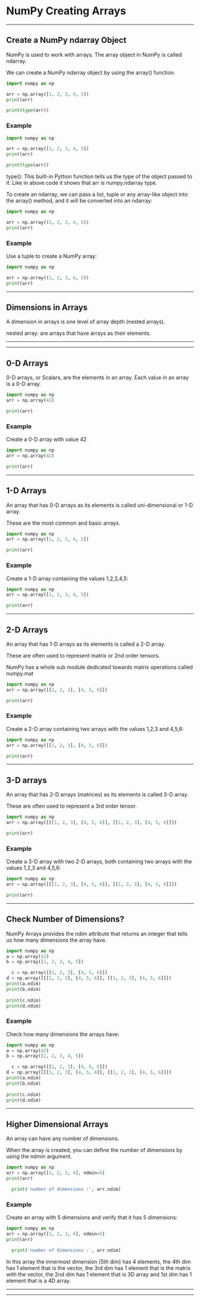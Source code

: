 # NumPy Creating Arrays


---


## Create a NumPy ndarray Object

NumPy is used to work with arrays. The array object in NumPy is called
ndarray.

We can create a NumPy
ndarray object by using the array() function.

```python
import numpy as np

arr = np.array([1, 2, 3, 4, 5])
print(arr)

print(type(arr))
```


### Example

```python
import numpy as np

arr = np.array([1, 2, 3, 4, 5])
print(arr)

print(type(arr))
```

type(): This built-in Python function tells us the type of the object passed to it. Like in above code 
  it shows that arr is 
  numpy.ndarray type.

To create an ndarray,
we can pass a list, tuple or any array-like object into the array() 
method, and it will be converted into an
ndarray:

```python
import numpy as np

arr = np.array((1, 2, 3, 4, 5))
print(arr)
```


### Example

Use a tuple to create a NumPy array:

```python
import numpy as np

arr = np.array((1, 2, 3, 4, 5))
print(arr)
```


---


## Dimensions in Arrays

A dimension in arrays is one level of array depth (nested arrays).

nested array: are arrays that have arrays as their elements.


---


---


## 0-D Arrays

0-D arrays, 
or Scalars, are the elements in an array. Each value in an array is a 0-D array.

```python
import numpy as np
arr = np.array(42)

print(arr)
```


### Example

Create a 0-D array with value 42

```python
import numpy as np
arr = np.array(42)

print(arr)
```


---


## 1-D Arrays

An array that has 0-D arrays as its elements is called uni-dimensional or 1-D array.

These are the most common and basic arrays.

```python
import numpy as np
arr = np.array([1, 2, 3, 4, 5])

print(arr)
```


### Example

Create a 1-D array containing the values 1,2,3,4,5:

```python
import numpy as np
arr = np.array([1, 2, 3, 4, 5])

print(arr)
```


---


## 2-D Arrays

An array that has 1-D arrays as its elements is called a 2-D array.

These are often used to represent matrix or 2nd order tensors.

NumPy has a whole sub module dedicated towards matrix operations called
numpy.mat

```python
import numpy as np
arr = np.array([[1, 2, 3], [4, 5, 6]])

print(arr)
```


### Example

Create a 2-D array containing two arrays with the values 1,2,3 and 4,5,6:

```python
import numpy as np
arr = np.array([[1, 2, 3], [4, 5, 6]])

print(arr)
```


---


## 3-D arrays

An array that has 2-D arrays (matrices) as its elements is called 3-D array.

These are often used to represent a 3rd order tensor.

```python
import numpy as np
arr = np.array([[[1, 2, 3], [4, 5, 6]], [[1, 2, 3], [4, 5, 6]]])

print(arr)
```


### Example

Create a 3-D array with two 2-D arrays, both containing two arrays with the 
values 1,2,3 and 4,5,6:

```python
import numpy as np
arr = np.array([[[1, 2, 3], [4, 5, 6]], [[1, 2, 3], [4, 5, 6]]])

print(arr)
```


---


## Check Number of Dimensions?

NumPy Arrays provides the ndim attribute that returns an integer that tells us how many dimensions the array have.

```python
import numpy as np
a = np.array(42)
b = np.array([1, 2, 3, 4, 5])

  c = np.array([[1, 2, 3], [4, 5, 6]])
d = np.array([[[1, 2, 3], [4, 5, 6]], [[1, 2, 3], [4, 5, 6]]])
print(a.ndim) 
print(b.ndim) 
  
print(c.ndim) 
print(d.ndim)
```


### Example

Check how many dimensions the arrays have:

```python
import numpy as np
a = np.array(42)
b = np.array([1, 2, 3, 4, 5])

  c = np.array([[1, 2, 3], [4, 5, 6]])
d = np.array([[[1, 2, 3], [4, 5, 6]], [[1, 2, 3], [4, 5, 6]]])
print(a.ndim) 
print(b.ndim) 
  
print(c.ndim) 
print(d.ndim)
```


---


## Higher Dimensional Arrays

An array can have any number of dimensions.

When the array is created, you can define the number of dimensions by using 
the ndmin argument.

```python
import numpy as np
arr = np.array([1, 2, 3, 4], ndmin=5)
print(arr)

  print('number of dimensions :', arr.ndim)
```


### Example

Create an array with 5 dimensions and verify that it has 5 dimensions:

```python
import numpy as np
arr = np.array([1, 2, 3, 4], ndmin=5)
print(arr)

  print('number of dimensions :', arr.ndim)
```

In this array the innermost dimension (5th dim) has 4 elements,
the 4th dim has 1 element that is the vector,
the 3rd dim has 1 element that is the matrix with the vector,
the 2nd dim has 1 element that is 3D array and 1st dim has 1 element that is a 4D array.


---


---


